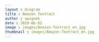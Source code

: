 ```yaml
---
layout : diagram
title : Amazon Textract
author : awsgeek
date : 2019-06-03
image : images/Amazon-Textract_en.jpg
thumbnail : images/Amazon-Textract_en.jpg
---
```

